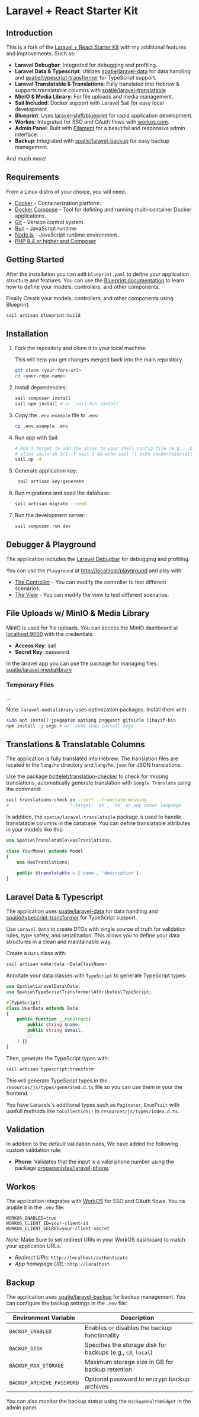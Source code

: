 # Laravel + React Starter Kit

## Introduction

This is a fork of the [Laravel + React Starter Kit](https://github.com/laravel/react-starter-kit) with my additional features and improvements. Such as:

- **Laravel Debugbar**: Integrated for debugging and profiling.
- **Laravel Data & Typescript**: Utilizes [spatie/laravel-data](https://spatie.be/docs/laravel-data) for data handling and [spatie/typescript-transformer](https://spatie.be/docs/typescript-transformer/v2/laravel) for TypeScript support.
- **Laravel Translatable & Translations**: Fully translated into Hebrew & supports translatable columns with [spatie/laravel-translatable](https://spatie.be/docs/laravel-translatable)
- **MinIO & Media Library**: For file uploads and media management.
- **Sail Included**: Docker support with Laravel Sail for easy local development.
- **Blueprint**: Uses [laravel-shift/blueprint](https://blueprint.laravelshift.com/) for rapid application development.
- **Workos**: Integrated for SSO and OAuth flows with [workos.com](https://workos.com).
- **Admin Panel**: Built with [Filament](https://filamentadmin.com/) for a beautiful and responsive admin interface.
- **Backup**: Integrated with [spatie/laravel-backup](https://spatie.be/docs/laravel-backup) for easy backup management.

And much more!

## Requirements

From a Linux distro of your choice, you will need:

- [Docker](https://docs.docker.com/get-docker/) - Containerization platform.
- [Docker Compose](https://docs.docker.com/compose/install/) - Tool for defining and running multi-container Docker applications.
- [Git](https://git-scm.com/book/en/v2/Getting-Started-Installing-Git) - Version control system.
- [Bun](https://bun.sh/docs/install) - JavaScript runtime.
- [Node.js](https://nodejs.org/en/download/) - JavaScript runtime environment.
- [PHP 8.4 or higher and Composer](https://laravel.com/docs/#installing-php)

## Getting Started

After the installation you can edit `blueprint.yaml` to define your application structure and features. You can use the [Blueprint documentation](https://blueprint.laravelshift.com/) to learn how to define your models, controllers, and other components.

Finally Create your models, controllers, and other components using Blueprint:

```bash
sail artisan blueprint:build
```

## Installation

1. Fork the repository and clone it to your local machine:

   This will help you get changes merged back into the main repository.

   ```bash
   git clone <your-fork-url>
   cd <your-repo-name>
   ```

2. Install dependencies:

   ```bash
   sail composer install
   sail npm install # or `sail bun install`
   ```

3. Copy the `.env.example` file to `.env`:

   ```bash
   cp .env.example .env
   ```

4. Run app with Sail:

   ```bash
   # Don't forget to add the alias to your shell config file (e.g., .bashrc, .zshrc)
   # alias sail='sh $([ -f sail ] && echo sail || echo vendor/bin/sail)'
   sail up -d
   ```

5. Generate application key:

   ```bash
    sail artisan key:generate
    ```

6. Run migrations and seed the database:
  
    ```bash
    sail artisan migrate --seed
    ```

7. Run the development server:

   ```bash
   sail composer run dev
   ```

## Debugger & Playground

The application includes the [Laravel Debugbar](https://laraveldebugbar.com/) for debugging and profiling.

You can use the `Playground` at [http://localhost/playground](http://localhost/playground) and play with:

- [The Controller](/app/Http/Controllers/PlaygroundController.php) - You can modify the controller to test different scenarios.
- [The View](/resources/js/pages/playground/index.tsx) - You can modify the view to test different scenarios.

## File Uploads w/ MinIO & Media Library

MinIO is used for file uploads. You can access the MinIO dashboard at [localhost:9000](http://localhost:9000) with the credentials:

- **Access Key**: sail
- **Secret Key**: password

In the laravel app you can use the package for managing files: [spatie/laravel-medialibrary](https://spatie.be/docs/laravel-medialibrary)

### Temporary Files

<!-- TODO: Implement -->
...

Note: `laravel-medialibrary` uses optimization packages. Install them with:

```bash
sudo apt install jpegoptim optipng pngquant gifsicle libavif-bin
npm install -g svgo # or `sudo snap install svgo`
```

## Translations & Translatable Columns

The application is fully translated into Hebrew. The translation files are located in the `lang/he` directory and `lang/he.json` for JSON translations.

Use the package [bottelet/translation-checker](https://bottelet.github.io/translation-checker) to check for missing translations, automatically generate translation with `Google Translate` using the command:

```bash
sail translations:check en --sort --translate-missing
#                       └─target: `en`, `he` or any other language
```

In addition, the `spatie/laravel-translatable` package is used to handle translatable columns in the database. You can define translatable attributes in your models like this:

```php
use Spatie\Translatable\HasTranslations;  

class YourModel extends Model
{
    use HasTranslations;

    public $translatable = ['name', 'description'];
}
```

## Laravel Data & Typescript

The application uses [spatie/laravel-data](https://spatie.be/docs/laravel-data) for data handling and [spatie/typescript-transformer](https://spatie.be/docs/typescript-transformer/v2/laravel) for TypeScript support.

Use `Laravel Data` to create DTOs with single source of truth for validation rules, type safety, and serialization. This allows you to define your data structures in a clean and maintainable way.

Create a `Data` class with:

```bash
sail artisan make:data <DataClassName>
```

Annotate your data classes with `TypeScript` to generate TypeScript types:

```php
use Spatie\LaravelData\Data;
use Spatie\TypeScriptTransformer\Attributes\TypeScript;

#[TypeScript]
class UserData extends Data
{
    public function __construct(
        public string $name,
        public string $email,
        // ...
    ) {}
}

```

Then, generate the TypeScript types with:

```bash
sail artisan typescript:transform
```

This will generate TypeScript types in the `resources/js/types/generated.d.ts` file so you can use them in your the frontend.

You have Laravels's additional types such as `Paginator`, `EnumTtait` with usefull methods like `toCollection()` in `resources/js/types/index.d.ts`.

## Validation

In addition to the default validation rules, We have added the following custom validation rule:

- **Phone**: Validates that the input is a valid phone number using the package [propaganistas/laravel-phone](https://github.com/propaganistas/laravel-phone).

## Workos

The application integrates with [WorkOS](https://workos.com) for SSO and OAuth flows. You ca anable it in the `.env` file:

```env
WORKOS_ENABLED=true
WORKOS_CLIENT_ID=your-client-id
WORKOS_CLIENT_SECRET=your-client-secret
```

*Note:* Make Sure to set redirect URIs in your WorkOS dashboard to match your application URLs.

- *Redirect URIs*: `http://localhost/authenticate`
- *App homepage URL*: `http://localhost`

## Backup

The application uses [spatie/laravel-backup](https://spatie.be/docs/laravel-backup) for backup management. You can configure the backup settings in the `.env` file:

| Environment Variable      | Description                                                  |
| ------------------------- | ------------------------------------------------------------ |
| `BACKUP_ENABLED`          | Enables or disables the backup functionality                 |
| `BACKUP_DISK`             | Specifies the storage disk for backups (e.g., `s3`, `local`) |
| `BACKUP_MAX_STORAGE`      | Maximum storage size in GB for backup retention              |
| `BACKUP_ARCHIVE_PASSWORD` | Optional password to encrypt backup archives                 |

You can also monitor the backup status using the `BackupHealthWidget` in the admin panel.
